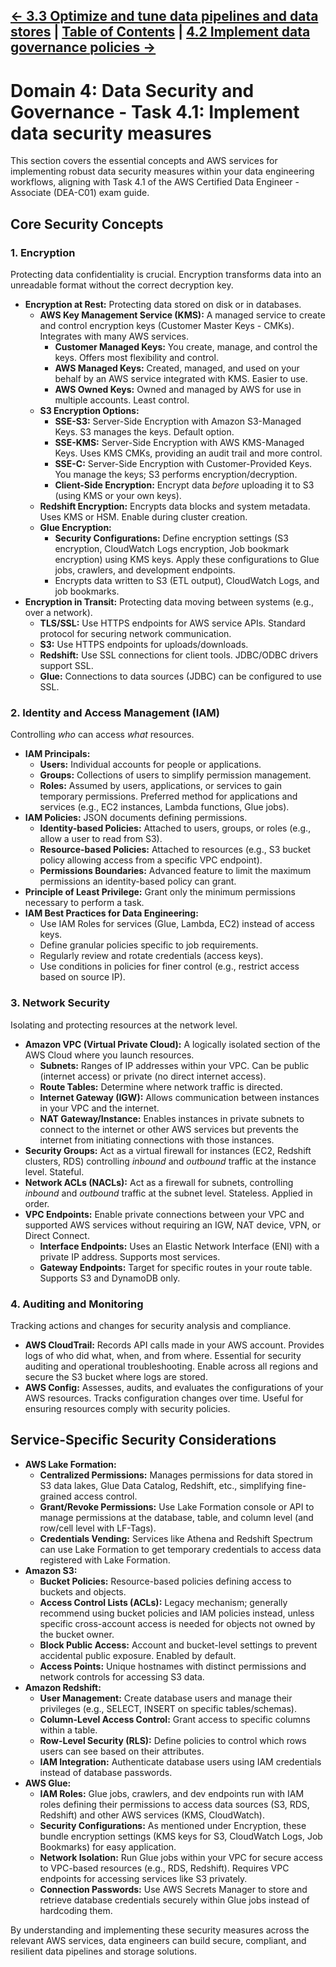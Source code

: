 [<- 3.3 Optimize and tune data pipelines and data stores](../3_Data_Operations_and_Monitoring/3.3_Optimize_and_tune_data_pipelines_and_data_stores.md) | [Table of Contents](../../README.md) | [4.2 Implement data governance policies ->](./4.2_Implement_data_governance_policies.md)
---
# Domain 4: Data Security and Governance - Task 4.1: Implement data security measures

This section covers the essential concepts and AWS services for implementing robust data security measures within your data engineering workflows, aligning with Task 4.1 of the AWS Certified Data Engineer - Associate (DEA-C01) exam guide.

## Core Security Concepts

### 1. Encryption

Protecting data confidentiality is crucial. Encryption transforms data into an unreadable format without the correct decryption key.

*   **Encryption at Rest:** Protecting data stored on disk or in databases.
    *   **AWS Key Management Service (KMS):** A managed service to create and control encryption keys (Customer Master Keys - CMKs). Integrates with many AWS services.
        *   **Customer Managed Keys:** You create, manage, and control the keys. Offers most flexibility and control.
        *   **AWS Managed Keys:** Created, managed, and used on your behalf by an AWS service integrated with KMS. Easier to use.
        *   **AWS Owned Keys:** Owned and managed by AWS for use in multiple accounts. Least control.
    *   **S3 Encryption Options:**
        *   **SSE-S3:** Server-Side Encryption with Amazon S3-Managed Keys. S3 manages the keys. Default option.
        *   **SSE-KMS:** Server-Side Encryption with AWS KMS-Managed Keys. Uses KMS CMKs, providing an audit trail and more control.
        *   **SSE-C:** Server-Side Encryption with Customer-Provided Keys. You manage the keys; S3 performs encryption/decryption.
        *   **Client-Side Encryption:** Encrypt data *before* uploading it to S3 (using KMS or your own keys).
    *   **Redshift Encryption:** Encrypts data blocks and system metadata. Uses KMS or HSM. Enable during cluster creation.
    *   **Glue Encryption:**
        *   **Security Configurations:** Define encryption settings (S3 encryption, CloudWatch Logs encryption, Job bookmark encryption) using KMS keys. Apply these configurations to Glue jobs, crawlers, and development endpoints.
        *   Encrypts data written to S3 (ETL output), CloudWatch Logs, and job bookmarks.
*   **Encryption in Transit:** Protecting data moving between systems (e.g., over a network).
    *   **TLS/SSL:** Use HTTPS endpoints for AWS service APIs. Standard protocol for securing network communication.
    *   **S3:** Use HTTPS endpoints for uploads/downloads.
    *   **Redshift:** Use SSL connections for client tools. JDBC/ODBC drivers support SSL.
    *   **Glue:** Connections to data sources (JDBC) can be configured to use SSL.

### 2. Identity and Access Management (IAM)

Controlling *who* can access *what* resources.

*   **IAM Principals:**
    *   **Users:** Individual accounts for people or applications.
    *   **Groups:** Collections of users to simplify permission management.
    *   **Roles:** Assumed by users, applications, or services to gain temporary permissions. Preferred method for applications and services (e.g., EC2 instances, Lambda functions, Glue jobs).
*   **IAM Policies:** JSON documents defining permissions.
    *   **Identity-based Policies:** Attached to users, groups, or roles (e.g., allow a user to read from S3).
    *   **Resource-based Policies:** Attached to resources (e.g., S3 bucket policy allowing access from a specific VPC endpoint).
    *   **Permissions Boundaries:** Advanced feature to limit the maximum permissions an identity-based policy can grant.
*   **Principle of Least Privilege:** Grant only the minimum permissions necessary to perform a task.
*   **IAM Best Practices for Data Engineering:**
    *   Use IAM Roles for services (Glue, Lambda, EC2) instead of access keys.
    *   Define granular policies specific to job requirements.
    *   Regularly review and rotate credentials (access keys).
    *   Use conditions in policies for finer control (e.g., restrict access based on source IP).

### 3. Network Security

Isolating and protecting resources at the network level.

*   **Amazon VPC (Virtual Private Cloud):** A logically isolated section of the AWS Cloud where you launch resources.
    *   **Subnets:** Ranges of IP addresses within your VPC. Can be public (internet access) or private (no direct internet access).
    *   **Route Tables:** Determine where network traffic is directed.
    *   **Internet Gateway (IGW):** Allows communication between instances in your VPC and the internet.
    *   **NAT Gateway/Instance:** Enables instances in private subnets to connect to the internet or other AWS services but prevents the internet from initiating connections with those instances.
*   **Security Groups:** Act as a virtual firewall for instances (EC2, Redshift clusters, RDS) controlling *inbound* and *outbound* traffic at the instance level. Stateful.
*   **Network ACLs (NACLs):** Act as a firewall for subnets, controlling *inbound* and *outbound* traffic at the subnet level. Stateless. Applied in order.
*   **VPC Endpoints:** Enable private connections between your VPC and supported AWS services without requiring an IGW, NAT device, VPN, or Direct Connect.
    *   **Interface Endpoints:** Uses an Elastic Network Interface (ENI) with a private IP address. Supports most services.
    *   **Gateway Endpoints:** Target for specific routes in your route table. Supports S3 and DynamoDB only.

### 4. Auditing and Monitoring

Tracking actions and changes for security analysis and compliance.

*   **AWS CloudTrail:** Records API calls made in your AWS account. Provides logs of who did what, when, and from where. Essential for security auditing and operational troubleshooting. Enable across all regions and secure the S3 bucket where logs are stored.
*   **AWS Config:** Assesses, audits, and evaluates the configurations of your AWS resources. Tracks configuration changes over time. Useful for ensuring resources comply with security policies.

## Service-Specific Security Considerations

*   **AWS Lake Formation:**
    *   **Centralized Permissions:** Manages permissions for data stored in S3 data lakes, Glue Data Catalog, Redshift, etc., simplifying fine-grained access control.
    *   **Grant/Revoke Permissions:** Use Lake Formation console or API to manage permissions at the database, table, and column level (and row/cell level with LF-Tags).
    *   **Credentials Vending:** Services like Athena and Redshift Spectrum can use Lake Formation to get temporary credentials to access data registered with Lake Formation.
*   **Amazon S3:**
    *   **Bucket Policies:** Resource-based policies defining access to buckets and objects.
    *   **Access Control Lists (ACLs):** Legacy mechanism; generally recommend using bucket policies and IAM policies instead, unless specific cross-account access is needed for objects not owned by the bucket owner.
    *   **Block Public Access:** Account and bucket-level settings to prevent accidental public exposure. Enabled by default.
    *   **Access Points:** Unique hostnames with distinct permissions and network controls for accessing S3 data.
*   **Amazon Redshift:**
    *   **User Management:** Create database users and manage their privileges (e.g., SELECT, INSERT on specific tables/schemas).
    *   **Column-Level Access Control:** Grant access to specific columns within a table.
    *   **Row-Level Security (RLS):** Define policies to control which rows users can see based on their attributes.
    *   **IAM Integration:** Authenticate database users using IAM credentials instead of database passwords.
*   **AWS Glue:**
    *   **IAM Roles:** Glue jobs, crawlers, and dev endpoints run with IAM roles defining their permissions to access data sources (S3, RDS, Redshift) and other AWS services (KMS, CloudWatch).
    *   **Security Configurations:** As mentioned under Encryption, these bundle encryption settings (KMS keys for S3, CloudWatch Logs, Job Bookmarks) for easy application.
    *   **Network Isolation:** Run Glue jobs within your VPC for secure access to VPC-based resources (e.g., RDS, Redshift). Requires VPC endpoints for accessing services like S3 privately.
    *   **Connection Passwords:** Use AWS Secrets Manager to store and retrieve database credentials securely within Glue jobs instead of hardcoding them.

By understanding and implementing these security measures across the relevant AWS services, data engineers can build secure, compliant, and resilient data pipelines and storage solutions.